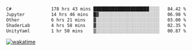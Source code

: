 <!--START_SECTION:waka-->

```txt
C#               178 hrs 43 mins █████████████████████░░░░   84.42 %
Jupyter          14 hrs 46 mins  █▓░░░░░░░░░░░░░░░░░░░░░░░   06.98 %
Other            6 hrs 21 mins   ▓░░░░░░░░░░░░░░░░░░░░░░░░   03.00 %
ShaderLab        4 hrs 58 mins   ▓░░░░░░░░░░░░░░░░░░░░░░░░   02.35 %
UnityYaml        1 hr 50 mins    ▒░░░░░░░░░░░░░░░░░░░░░░░░   00.87 %
```

<!--END_SECTION:waka-->
[![wakatime](https://wakatime.com/badge/user/6c2f442e-41b4-42e3-bc06-d5d8203ad1da.svg)](https://wakatime.com/@6c2f442e-41b4-42e3-bc06-d5d8203ad1da)
